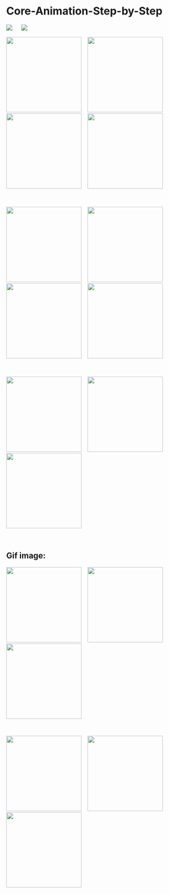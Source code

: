 # Core-Animation-Step-by-Step

![](https://img.shields.io/badge/Supported-iOS16.1%20%7C%20OSX%2016.1-4BC51D.svg?style=flat-square)&nbsp;&nbsp;&nbsp;&nbsp;&nbsp;
![](https://img.shields.io/badge/Swift-5.7.1-orange.svg?style=flat)



<img src="./Image sample/0.png" width='200px'>&nbsp;&nbsp;&nbsp;&nbsp;<img src="./Image sample/1.png" width='200px'>&nbsp;&nbsp;&nbsp;&nbsp;<img src="./Image sample/2.png" width='200px'>&nbsp;&nbsp;&nbsp;&nbsp;<img src="./Image sample/3.png" width='200px'>

<br/>

<img src="./Image sample/4.png" width='200px'>&nbsp;&nbsp;&nbsp;&nbsp;<img src="./Image sample/5.png" width='200px'>&nbsp;&nbsp;&nbsp;&nbsp;<img src="./Image sample/6.png" width='200px'>&nbsp;&nbsp;&nbsp;&nbsp;<img src="./Image sample/7.png" width='200px'>

<br/>

<img src="./Image sample/8.png" width='200px'>&nbsp;&nbsp;&nbsp;&nbsp;<img src="./Image sample/9.png" width='200px'>&nbsp;&nbsp;&nbsp;&nbsp;<img src="./Image sample/10.png" width='200px'>

<br/>

## Gif image:

<img src="./Image sample/v1.gif" width='200px'>&nbsp;&nbsp;&nbsp;&nbsp;<img src="./Image sample/v2.gif" width='200px'>&nbsp;&nbsp;&nbsp;&nbsp;<img src="./Image sample/v3.gif" width='200px'>

<br/>

<img src="./Image sample/v4.gif" width='200px'>&nbsp;&nbsp;&nbsp;&nbsp;<img src="./Image sample/v6.gif" width='200px'>&nbsp;&nbsp;&nbsp;&nbsp;<img src="./Image sample/v7.gif" width='200px'>
